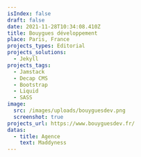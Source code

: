 ```yaml
---
isIndex: false
draft: false
date: 2021-11-28T10:34:08.410Z
title: Bouygues développement
place: Paris, France
projects_types: Editorial
projects_solutions:
  - Jekyll
projects_tags:
  - Jamstack
  - Decap CMS
  - Bootstrap
  - Liquid
  - SASS
image:
  src: /images/uploads/bouyguesdev.png
  screenshot: true
projects_url: https://www.bouyguesdev.fr/
datas:
  - title: Agence
    text: Maddyness
---
```

